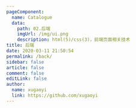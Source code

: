 ```yaml
---
pageComponent:
  name: Catalogue
  data:
    path: 02.后端
    imgUrl: /img/ui.png
    description: html(5)/css(3)，前端页面相关技术
title: 后端
date: 2020-03-11 21:50:54
permalink: /back/
sidebar: false
article: false
comment: false
editLink: false
author:
  name: xugaoyi
  link: https://github.com/xugaoyi
---
```

